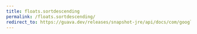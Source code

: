 ```yaml
---
title: floats.sortdescending
permalink: /floats.sortdescending/
redirect_to: https://guava.dev/releases/snapshot-jre/api/docs/com/google/common/primitives/Floats.html#sortDescending-float:A-
---
```

